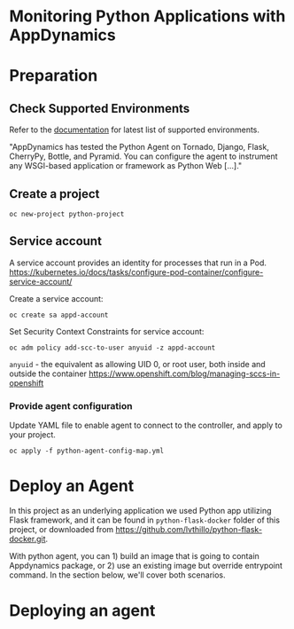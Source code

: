 # Monitoring Python Applications with AppDynamics


# Preparation

## Check Supported Environments

Refer to the [documentation](https://docs.appdynamics.com/display/PRO45/Python+Supported+Environments) for latest list of supported environments.

"AppDynamics has tested the Python Agent on Tornado, Django, Flask, CherryPy, Bottle, and Pyramid.
You can configure the agent to instrument any WSGI-based application or framework as Python Web [...]."

## Create a project 

```
oc new-project python-project
```

## Service account

A service account provides an identity for processes that run in a Pod. 
https://kubernetes.io/docs/tasks/configure-pod-container/configure-service-account/

Create a service account:
```
oc create sa appd-account
```

Set Security Context Constraints for service account:
```
oc adm policy add-scc-to-user anyuid -z appd-account
```

`anyuid` - the equivalent as allowing UID 0, or root user, both inside and outside the container
https://www.openshift.com/blog/managing-sccs-in-openshift

### Provide agent configuration

Update YAML file to enable agent to connect to the controller, and apply to your project.

```
oc apply -f python-agent-config-map.yml
```

# Deploy an Agent

In this project as an underlying application we used Python app utilizing Flask framework, and it can be found in `python-flask-docker` folder of this project, or downloaded from https://github.com/lvthillo/python-flask-docker.git.

With python agent, you can 1) build an image that is going to contain Appdynamics package, or 2) use an existing image but override entrypoint command. In the section below, we'll cover both scenarios.

# Deploying an agent




